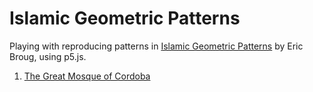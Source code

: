 # Islamic Geometric Patterns

Playing with reproducing patterns in [Islamic Geometric Patterns](https://www.brougs.shop/product/islamic-geometric-patterns-2019-edition-signed-by-author-2/) by Eric Broug, using p5.js.

1. [The Great Mosque of Cordoba](https://editor.p5js.org/bgreenlee/full/n2j7dIRI1)